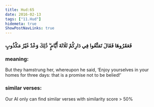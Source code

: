 ```yaml
---
title: Hud:65
date: 2016-02-13
tags: ["11.Hud"]
hidemeta: true 
ShowPostNavLinks: true 
---
```

### فَعَقَرُوهَا فَقَالَ تَمَتَّعُوا فِي دَارِكُمْ ثَلَاثَةَ أَيَّامٍ ۖ ذَٰلِكَ وَعْدٌ غَيْرُ مَكْذُوبٍ
### meaning: 
But they hamstrung her, whereupon he said, ‘Enjoy yourselves in your homes for three days: that is a promise not to be belied!’
### similar verses: 

Our AI only can find similar verses with similarity score > 50% 




